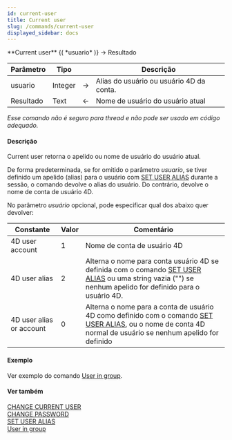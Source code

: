 ```yaml
---
id: current-user
title: Current user
slug: /commands/current-user
displayed_sidebar: docs
---
```


<!--REF #_command_.Current user.Syntax-->**Current user** {( *usuario* )} -> Resultado<!-- END REF-->
<!--REF #_command_.Current user.Params-->
| Parâmetro | Tipo |  | Descrição |
| --- | --- | --- | --- |
| usuario | Integer | &#8594;  | Alias do usuário ou usuário 4D da conta. |
| Resultado | Text | &#8592; | Nome de usuário do usuário atual |

<!-- END REF-->

*Esse comando não é seguro para thread e não pode ser usado em código adequado.*


#### Descrição 

<!--REF #_command_.Current user.Summary-->Current user retorna o apelido ou nome de usuário do usuário atual.<!-- END REF-->

De forma predeterminada, se for omitido o parâmetro *usuario*, se tiver definido um apelido (alias) para o usuário com [SET USER ALIAS](set-user-alias.md) durante a sessão, o comando devolve o alias do usuário. Do contrário, devolve o nome de conta de usuário 4D.

No parâmetro *usuário* opcional, pode especificar qual dos abaixo quer devolver:

| Constante                | Valor | Comentário                                                                                                                                                                        |
| ------------------------ | ----- | --------------------------------------------------------------------------------------------------------------------------------------------------------------------------------- |
| 4D user account          | 1     | Nome de conta de usuário 4D                                                                                                                                                       |
| 4D user alias            | 2     | Alterna o nome para conta usuário 4D se definida com o comando [SET USER ALIAS](set-user-alias.md) ou uma string vazia ("") se nenhum apelido for definido para o usuário 4D.     |
| 4D user alias or account | 0     | Alterna o nome para a conta de usuário 4D como definido com o comando [SET USER ALIAS](set-user-alias.md), ou o nome de conta 4D normal de usuário se nenhum apelido for definido |

#### Exemplo 

Ver exemplo do comando [User in group](user-in-group.md).

#### Ver também 

[CHANGE CURRENT USER](change-current-user.md)  
[CHANGE PASSWORD](change-password.md)  
[SET USER ALIAS](set-user-alias.md)  
[User in group](user-in-group.md)  